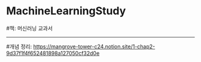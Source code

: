 # MachineLearningStudy

#책: 머신러닝 교과서
***
#개념 정리: https://mangrove-tower-c24.notion.site/1-chap2-9d37f1f4f652481898a127050cf32d0e
